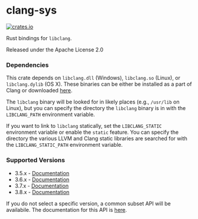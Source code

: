 clang-sys
=========

[![crates.io](https://img.shields.io/crates/v/clang-sys.svg)](https://crates.io/crates/clang-sys)

Rust bindings for `libclang`.

Released under the Apache License 2.0

### Dependencies

This crate depends on `libclang.dll` (Windows), `libclang.so` (Linux), or `libclang.dylib` (OS X).
These binaries can be either be installed as a part of Clang or downloaded
[here](http://llvm.org/releases/download.html).

The `libclang` binary will be looked for in likely places (e.g., `/usr/lib` on Linux), but you can
specify the directory the `libclang` binary is in with the `LIBCLANG_PATH` environment variable.

If you want to link to `libclang` statically, set the `LIBCLANG_STATIC` environment variable or
enable the `static` feature. You can specify the directory the various LLVM and Clang static
libraries are searched for with the `LIBCLANG_STATIC_PATH` environment variable.

### Supported Versions

* 3.5.x - [Documentation](https://kylemayes.github.io/clang-sys/3_5/clang_sys)
* 3.6.x - [Documentation](https://kylemayes.github.io/clang-sys/3_6/clang_sys)
* 3.7.x - [Documentation](https://kylemayes.github.io/clang-sys/3_7/clang_sys)
* 3.8.x - [Documentation](https://kylemayes.github.io/clang-sys/3_8/clang_sys)

If you do not select a specific version, a common subset API will be availabile. The documentation
for this API is [here](https://kylemayes.github.io/clang-sys/all/clang_sys).
